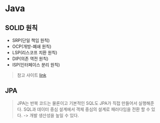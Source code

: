 # Java

## SOLID 원칙

- SRP(단일 책임 원칙)
- OCP(개방-폐쇄 원칙)
- LSP(리스코프 치환 원칙)
- DIP(의존 역전 원칙)
- ISP(인터페이스 분리 원칙)

>참고 사이트
[link](https://dev-momo.tistory.com/entry/SOLID-%EC%9B%90%EC%B9%99)


## JPA
>JPA는 반복 코드는 물론이고 기본적인 SQL도 JPA가 직접 만들어서 실행해준다.
SQL과 데이터 중심 설계에서 객체 중심의 설계로 패러다임을 전환 할 수 있다.
-> 개발 생산성을 높일 수 있다. 
